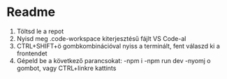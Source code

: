 # Readme
1. Töltsd le a repot
2. Nyisd meg .code-workspace kiterjesztésű fájlt VS Code-al
3. CTRL+SHIFT+ö gombkombinációval nyiss a terminált, fent válaszd ki a frontendet
4. Gépeld be a következő parancsokat:
-npm i
-npm run dev
-nyomj o gombot, vagy CTRL+linkre kattints
